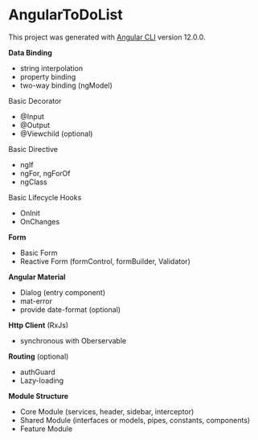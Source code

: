 # AngularToDoList

This project was generated with [Angular CLI](https://github.com/angular/angular-cli) version 12.0.0.

**Data Binding**
* string interpolation
* property binding
* two-way binding (ngModel)

Basic Decorator
* @Input
* @Output
* @Viewchild (optional)

Basic Directive
* ngIf
* ngFor, ngForOf
* ngClass 

Basic Lifecycle Hooks
* OnInit
* OnChanges

**Form**
* Basic Form 
* Reactive Form (formControl, formBuilder, Validator)

**Angular Material**
* Dialog (entry component)
* mat-error
* provide date-format (optional)

**Http Client** (RxJs)
* synchronous with Oberservable

**Routing** (optional)
* authGuard
* Lazy-loading

**Module Structure**
* Core Module (services, header, sidebar, interceptor)
* Shared Module (interfaces or models, pipes, constants, components)
* Feature Module

